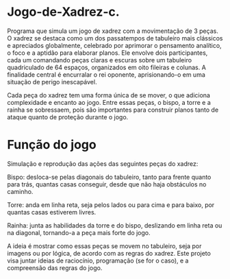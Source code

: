 # Jogo-de-Xadrez-c.
Programa que simula um jogo de xadrez com a movimentação de 3 peças.
O xadrez se destaca como um dos passatempos de tabuleiro mais clássicos e apreciados globalmente, celebrado por aprimorar o pensamento analítico, o foco e a aptidão para elaborar planos. Ele envolve dois participantes, cada um comandando peças claras e escuras sobre um tabuleiro quadriculado de 64 espaços, organizados em oito fileiras e colunas. A finalidade central é encurralar o rei oponente, aprisionando-o em uma situação de perigo inescapável.

Cada peça do xadrez tem uma forma única de se mover, o que adiciona complexidade e encanto ao jogo. Entre essas peças, o bispo, a torre e a rainha se sobressaem, pois são importantes para construir planos tanto de ataque quanto de proteção durante o jogo.

# Função do jogo

Simulação e reprodução das ações das seguintes peças do xadrez:

Bispo: desloca-se pelas diagonais do tabuleiro, tanto para frente quanto para trás, quantas casas conseguir, desde que não haja obstáculos no caminho.

Torre: anda em linha reta, seja pelos lados ou para cima e para baixo, por quantas casas estiverem livres.

Rainha: junta as habilidades da torre e do bispo, deslizando em linha reta ou na diagonal, tornando-a a peça mais forte do jogo.

A ideia é mostrar como essas peças se movem no tabuleiro, seja por imagens ou por lógica, de acordo com as regras do xadrez. Este projeto visa juntar ideias de raciocínio, programação (se for o caso), e a compreensão das regras do jogo.

